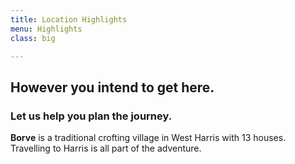 ```yaml
---
title: Location Highlights
menu: Highlights
class: big

---
```


## However you intend to get here.
### Let us help you plan the journey.

**Borve** is a traditional crofting village in West Harris with 13 houses. Travelling to Harris is all part of the adventure.
